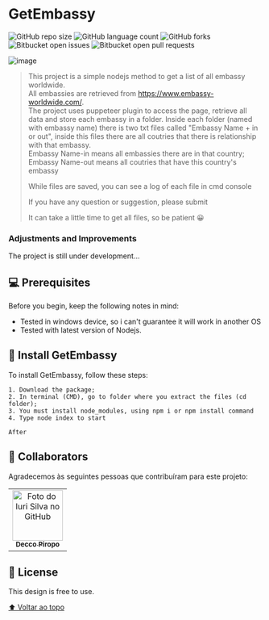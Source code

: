 # GetEmbassy

<!---Esses são exemplos. Veja https://shields.io para outras pessoas ou para personalizar este conjunto de escudos. Você pode querer incluir dependências, status do projeto e informações de licença aqui--->

![GitHub repo size](https://img.shields.io/github/repo-size/iuricode/README-template?style=for-the-badge)
![GitHub language count](https://img.shields.io/github/languages/count/iuricode/README-template?style=for-the-badge)
![GitHub forks](https://img.shields.io/github/forks/iuricode/README-template?style=for-the-badge)
![Bitbucket open issues](https://img.shields.io/bitbucket/issues/iuricode/README-template?style=for-the-badge)
![Bitbucket open pull requests](https://img.shields.io/bitbucket/pr-raw/iuricode/README-template?style=for-the-badge)

![image](https://user-images.githubusercontent.com/110497491/218152604-f482a768-2b93-46a2-8a10-914e9578db23.png)


> This project is a simple nodejs method to get a list of all embassy worldwide. <br>
> All embassies are retrieved from https://www.embassy-worldwide.com/. <br>
> The project uses puppeteer plugin to access the page, retrieve all data and store each embassy in a folder. Inside each folder (named with embassy name) there is two txt files called "Embassy Name + in or out", inside this files there are all coutries that there is relationship with that embassy.<br>
> Embassy Name-in means all embassies there are in that country;<br>
>Embassy Name-out means all coutries that have this country's embassy<br>
>
> While files are saved, you can see a log of each file in cmd console
> 
>
> If you have any question or suggestion, please submit
>
> It can take a little time to get all files, so be patient 😀

### Adjustments and Improvements

The project is still under development...

## 💻 Prerequisites

Before you begin, keep the following notes in mind:
<!---Estes são apenas requisitos de exemplo. Adicionar, duplicar ou remover conforme necessário--->
* Tested in windows device, so i can't guarantee it will work in another OS
* Tested with latest version of Nodejs.

## 🚀 Install GetEmbassy

To install GetEmbassy, follow these steps:

```
1. Download the package;
2. In terminal (CMD), go to folder where you extract the files (cd folder);
3. You must install node_modules, using npm i or npm install command
4. Type node index to start

After 
```
## 🤝 Collaborators

Agradecemos às seguintes pessoas que contribuíram para este projeto:

<table>
  <tr>
    <td align="center">
      <a href="#">
        <img src="https://avatars.githubusercontent.com/u/110497491?s=100&v=44" width="100px;" alt="Foto do Iuri Silva no GitHub"/><br>
        <sub>
          <b>Decco Piropo</b>
        </sub>
      </a>
    </td>    
  </tr>
</table>

## 📝 License

This design is free to use.

[⬆ Voltar ao topo](#readme)<br>
